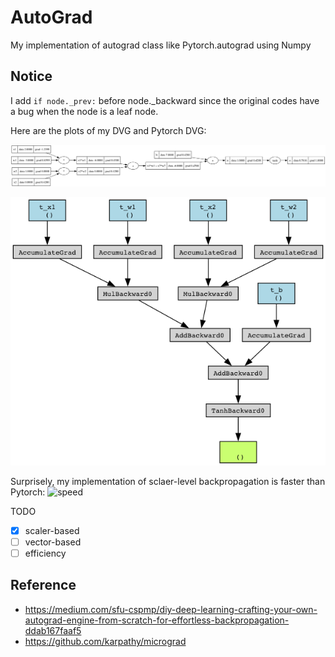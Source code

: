 # AutoGrad

My implementation of autograd class like Pytorch.autograd using Numpy

## Notice

I add `if node._prev:` before node._backward since the original codes have a bug when the node is a leaf node.

Here are the plots of my DVG and Pytorch DVG:

![my_dvg](images/output.svg)

![pytorch_dvg](images/torch_computation_graph.png)

Surprisely, my implementation of sclaer-level backpropagation is faster than Pytorch:
![speed]()

TODO

- [X] scaler-based
- [ ] vector-based
- [ ] efficiency

## Reference

- https://medium.com/sfu-cspmp/diy-deep-learning-crafting-your-own-autograd-engine-from-scratch-for-effortless-backpropagation-ddab167faaf5
- https://github.com/karpathy/micrograd
